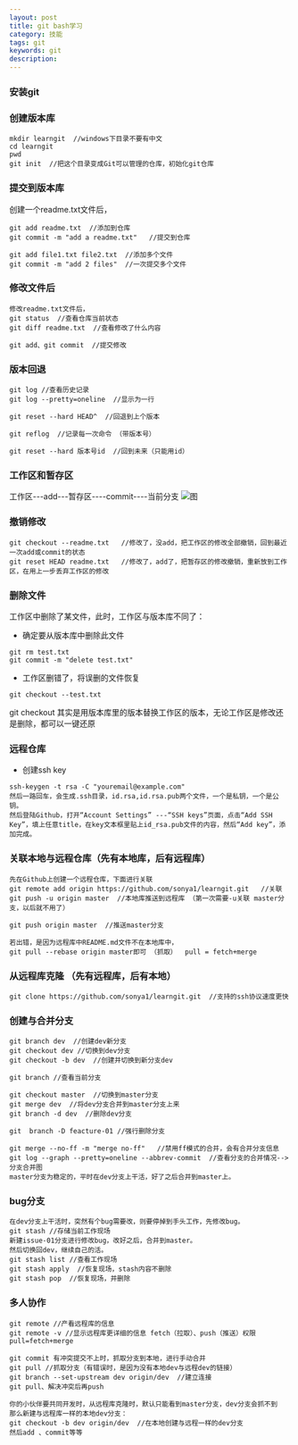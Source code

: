 ```yaml
---
layout: post
title: git bash学习
category: 技能
tags: git 
keywords: git
description: 
---
```


### 安装git

### 创建版本库

```
mkdir learngit  //windows下目录不要有中文
cd learngit
pwd
git init  //把这个目录变成Git可以管理的仓库，初始化git仓库

```

### 提交到版本库

创建一个readme.txt文件后，
```
git add readme.txt  //添加到仓库
git commit -m "add a readme.txt"   //提交到仓库

git add file1.txt file2.txt  //添加多个文件
git commit -m "add 2 files"  //一次提交多个文件
```

### 修改文件后
```
修改readme.txt文件后，
git status  //查看仓库当前状态
git diff readme.txt  //查看修改了什么内容

git add、git commit  //提交修改
```

### 版本回退
```
git log //查看历史记录
git log --pretty=oneline  //显示为一行

git reset --hard HEAD^  //回退到上个版本

git reflog  //记录每一次命令 （带版本号）

git reset --hard 版本号id  //回到未来（只能用id）
```

### 工作区和暂存区
工作区---add---暂存区----commit----当前分支
![图](https://sonya1.github.io/assets/img/blog/git.jpg)

### 撤销修改
```
git checkout --readme.txt   //修改了，没add，把工作区的修改全部撤销，回到最近一次add或commit的状态
git reset HEAD readme.txt   //修改了，add了，把暂存区的修改撤销，重新放到工作区，在用上一步丢弃工作区的修改

```

### 删除文件
工作区中删除了某文件，此时，工作区与版本库不同了：
- 确定要从版本库中删除此文件
```
git rm test.txt
git commit -m "delete test.txt"
```

- 工作区删错了，将误删的文件恢复
```
git checkout --test.txt
```
git checkout 其实是用版本库里的版本替换工作区的版本，无论工作区是修改还是删除，都可以一键还原


### 远程仓库
- 创建ssh key
```
ssh-keygen -t rsa -C "youremail@example.com"
然后一路回车，会生成.ssh目录，id.rsa,id.rsa.pub两个文件，一个是私钥，一个是公钥。
然后登陆Github，打开“Account Settings” ---“SSH keys”页面，点击“Add SSH Key”，填上任意title，在key文本框里贴上id_rsa.pub文件的内容，然后“Add key”，添加完成。
```

### 关联本地与远程仓库（先有本地库，后有远程库）
```
先在Github上创建一个远程仓库，下面进行关联
git remote add origin https://github.com/sonya1/learngit.git   //关联
git push -u origin master  //本地库推送到远程库 （第一次需要-u关联 master分支，以后就不用了）

git push origin master  //推送master分支

若出错，是因为远程库中README.md文件不在本地库中，
git pull --rebase origin master即可 （抓取）  pull = fetch+merge
```

### 从远程库克隆 （先有远程库，后有本地）
```
git clone https://github.com/sonya1/learngit.git  //支持的ssh协议速度更快
```

### 创建与合并分支
```
git branch dev  //创建dev新分支
git checkout dev //切换到dev分支
git checkout -b dev  //创建并切换到新分支dev

git branch //查看当前分支

git checkout master  //切换到master分支
git merge dev  //将dev分支合并到master分支上来
git branch -d dev  //删除dev分支

git  branch -D feacture-01 //强行删除分支

git merge --no-ff -m "merge no-ff"   //禁用ff模式的合并，会有合并分支信息
git log --graph --pretty=oneline --abbrev-commit  //查看分支的合并情况-->分支合并图
master分支为稳定的，平时在dev分支上干活，好了之后合并到master上。
```

### bug分支
```
在dev分支上干活时，突然有个bug需要改，则要停掉到手头工作，先修改bug。
git stash //存储当前工作现场
新建issue-01分支进行修改bug，改好之后，合并到master。
然后切换回dev，继续自己的活。
git stash list //查看工作现场
git stash apply  //恢复现场，stash内容不删除
git stash pop  //恢复现场，并删除
```

### 多人协作
```
git remote //产看远程库的信息
git remote -v //显示远程库更详细的信息 fetch（拉取）、push（推送）权限 pull=fetch+merge

git commit 有冲突提交不上时，抓取分支到本地，进行手动合并
git pull //抓取分支（有错误时，是因为没有本地dev与远程dev的链接）
git branch --set-upstream dev origin/dev  //建立连接
git pull、解决冲突后再push

你的小伙伴要共同开发时，从远程库克隆时，默认只能看到master分支，dev分支会抓不到
那么新建与远程库一样的本地dev分支：
git checkout -b dev origin/dev  //在本地创建与远程一样的dev分支
然后add 、commit等等

```
